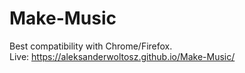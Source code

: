 # Make-Music
Best compatibility with Chrome/Firefox. <br>
Live: https://aleksanderwoltosz.github.io/Make-Music/
